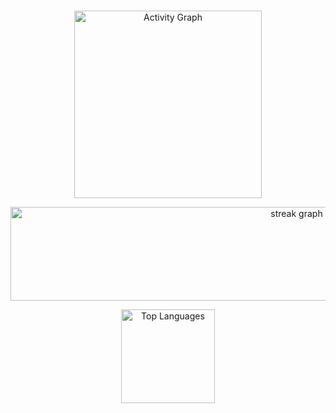 <!--
**ls-prabhu/ls-prabhu** is a ✨ _special_ ✨ repository because its `README.md` (this file) appears on your GitHub profile.

Here are some ideas to get you started:

- 🔭 I’m currently working on ...
- 🌱 I’m currently learning ...
- 👯 I’m looking to collaborate on ...
- 🤔 I’m looking for help with ...
- 💬 Ask me about ...
- 📫 How to reach me: ...
- 😄 Pronouns: ...
- ⚡ Fun fact: ...
-->

###
<p align="center">
  <img 
    src="https://github-readme-activity-graph.vercel.app/graph?username=ls-prabhu&radius=16&theme=react&area=true" 
    height="300" 
    alt="Activity Graph" 
  />
</p>

<p align="center">
   <img 
     src="https://streak-stats.demolab.com?user=ls-prabhu&locale=en&mode=daily&theme=dracula&hide_border=false&border_radius=5&order=3"
     alt="streak graph"
     height ="150"
     width="900"
  />
</p>

<p align="center">
  <img 
    src="https://github-readme-stats.vercel.app/api/top-langs?username=ls-prabhu&locale=en&hide_title=false&layout=compact&card_width=900&langs_count=5&theme=dracula&hide_border=false" 
    height="150" 
    alt="Top Languages" 
  />
</p>
